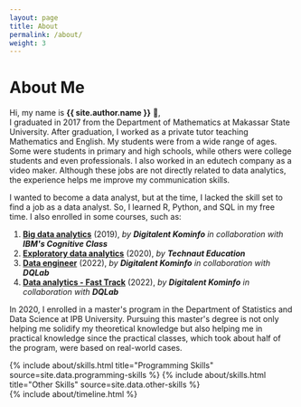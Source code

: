 ```yaml
---
layout: page
title: About
permalink: /about/
weight: 3
---
```


# **About Me**

Hi, my name is **{{ site.author.name }}** :wave:,<br>
I graduated in 2017 from the Department of Mathematics at Makassar State University. After graduation, I worked as a private tutor teaching Mathematics and English. My students were from a wide range of ages. Some were students in primary and high schools, while others were college students and even professionals. I also worked in an edutech company as a video maker. Although these jobs are not directly related to data analytics, the experience helps me improve my communication skills.

I wanted to become a data analyst, but at the time, I lacked the skill set to find a job as a data analyst. So, I learned R, Python, and SQL in my free time. I also enrolled in some courses, such as:
1. [**Big data analytics**](https://drive.google.com/file/d/1ibk5TNc0zqBgiQcTDaeEdvL2XWnvvOlc/view?usp=sharing) (2019), *by **Digitalent Kominfo** in collaboration with **IBM's Cognitive Class***
1. [**Exploratory data analytics**](https://drive.google.com/file/d/1XNRtcjlBgHGo8u-Zd0UV3ngT6B3DLt71/view?usp=sharing) (2020), *by **Technaut Education***
1. [**Data engineer**](https://drive.google.com/file/d/1NZ27zxtIKrJecoUpImcuqhHmPP3v4oIB/view?usp=sharing) (2022), *by **Digitalent Kominfo** in collaboration with **DQLab***
1. [**Data analytics - Fast Track**](https://drive.google.com/file/d/1skdwPT5Y-Cj9gt_DUS0C5iPz1-0qZpro/view?usp=sharing) (2022), *by **Digitalent Kominfo** in collaboration with **DQLab***

In 2020, I enrolled in a master's program in the Department of Statistics and Data Science at IPB University. Pursuing this master's degree is not only helping me solidify my theoretical knowledge but also helping me in practical knowledge since the practical classes, which took about half of the program, were based on real-world cases.

<div class="row">
{% include about/skills.html title="Programming Skills" source=site.data.programming-skills %}
{% include about/skills.html title="Other Skills" source=site.data.other-skills %}
</div>

<div class="row">
{% include about/timeline.html %}
</div>